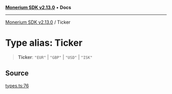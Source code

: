 [**Monerium SDK v2.13.0**](../README.md) • **Docs**

---

[Monerium SDK v2.13.0](../README.md) / Ticker

# Type alias: Ticker

> **Ticker**: `"EUR"` \| `"GBP"` \| `"USD"` \| `"ISK"`

## Source

[types.ts:76](https://github.com/monerium/js-monorepo/blob/4397cd6d6b171e9f3bbb7c9a2278e6782b814c1a/packages/sdk/src/types.ts#L76)
